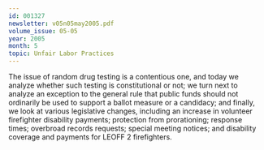 ```yaml
---
id: 001327
newsletter: v05n05may2005.pdf
volume_issue: 05-05
year: 2005
month: 5
topic: Unfair Labor Practices
---
```


The issue of random drug testing is a contentious one, and today we analyze whether such testing is constitutional or not; we turn next to analyze an exception to the general rule that public funds
should not ordinarily be used to support a ballot measure or a candidacy; and finally, we look at various legislative changes, including an increase in volunteer firefighter disability payments; protection from prorationing; response times; overbroad records requests; special meeting notices; and disability coverage and payments for LEOFF 2 firefighters.